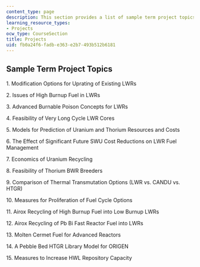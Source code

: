 ```yaml
---
content_type: page
description: This section provides a list of sample term project topics.
learning_resource_types:
- Projects
ocw_type: CourseSection
title: Projects
uid: fb0a24f6-fadb-e363-e2b7-493b512b6181
---
```


Sample Term Project Topics
--------------------------

1\. Modification Options for Uprating of Existing LWRs

2\. Issues of High Burnup Fuel in LWRs

3\. Advanced Burnable Poison Concepts for LWRs

4\. Feasibility of Very Long Cycle LWR Cores

5\. Models for Prediction of Uranium and Thorium Resources and Costs

6\. The Effect of Significant Future SWU Cost Reductions on LWR Fuel Management

7\. Economics of Uranium Recycling

8\. Feasibility of Thorium BWR Breeders

9\. Comparison of Thermal Transmutation Options (LWR vs. CANDU vs. HTGR)

10\. Measures for Proliferation of Fuel Cycle Options

11\. Airox Recycling of High Burnup Fuel into Low Burnup LWRs

12\. Airox Recycling of Pb Bi Fast Reactor Fuel into LWRs

13\. Molten Cermet Fuel for Advanced Reactors

14\. A Pebble Bed HTGR Library Model for ORIGEN

15\. Measures to Increase HWL Repository Capacity